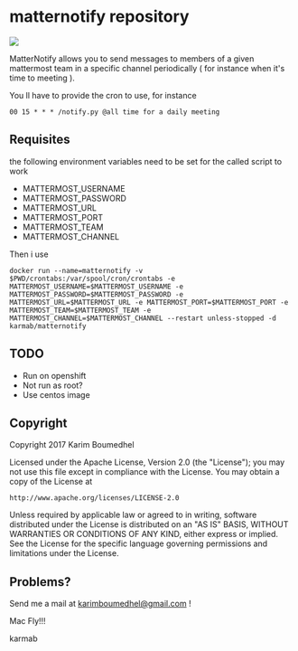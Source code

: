# matternotify repository

[![](https://images.microbadger.com/badges/image/karmab/matternotify.svg)](https://microbadger.com/images/karmab/matternotify "Get your own image badge on microbadger.com")

MatterNotify allows you to send messages to members of a given mattermost team in a specific channel periodically ( for instance when it's time to meeting ).

You ll have to provide the cron to use, for instance

```
00 15 * * * /notify.py @all time for a daily meeting
```

## Requisites

the following environment variables need to be set for the called script to work

- MATTERMOST_USERNAME
- MATTERMOST_PASSWORD
- MATTERMOST_URL
- MATTERMOST_PORT
- MATTERMOST_TEAM
- MATTERMOST_CHANNEL

Then i use

```
docker run --name=matternotify -v $PWD/crontabs:/var/spool/cron/crontabs -e MATTERMOST_USERNAME=$MATTERMOST_USERNAME -e MATTERMOST_PASSWORD=$MATTERMOST_PASSWORD -e MATTERMOST_URL=$MATTERMOST_URL -e MATTERMOST_PORT=$MATTERMOST_PORT -e MATTERMOST_TEAM=$MATTERMOST_TEAM -e MATTERMOST_CHANNEL=$MATTERMOST_CHANNEL --restart unless-stopped -d karmab/matternotify
```

## TODO

- Run on openshift
- Not run as root?
- Use centos image

## Copyright

Copyright 2017 Karim Boumedhel

Licensed under the Apache License, Version 2.0 (the "License");
you may not use this file except in compliance with the License.
You may obtain a copy of the License at

    http://www.apache.org/licenses/LICENSE-2.0

Unless required by applicable law or agreed to in writing, software
distributed under the License is distributed on an "AS IS" BASIS,
WITHOUT WARRANTIES OR CONDITIONS OF ANY KIND, either express or implied.
See the License for the specific language governing permissions and
limitations under the License.

## Problems?

Send me a mail at [karimboumedhel@gmail.com](mailto:karimboumedhel@gmail.com) !

Mac Fly!!!

karmab

